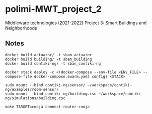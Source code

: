 # polimi-MWT_project_2
Middleware technologies (2021-2022) Project 3: Smart Buildings and Neighborhoods

## Notes

```
docker build actuator/ -t sban_actuator
docker build building/ -t sban_building
docker build contiki-ng/ -t sban_contiki-ng

docker stack deploy -c <(docker-compose --env-file <ENV_FILE> --compose-file docker-compose.swarm.yaml config) <STACK>

sudo mount --bind contiki-ng/sensor/ ~/workspace/contiki-ng/examples/room-sensor/
sudo mount --bind contiki-ng/building.csc ~/workspace/contiki-ng/simulations/building.csc

make TARGET=cooja connect-router-cooja
```